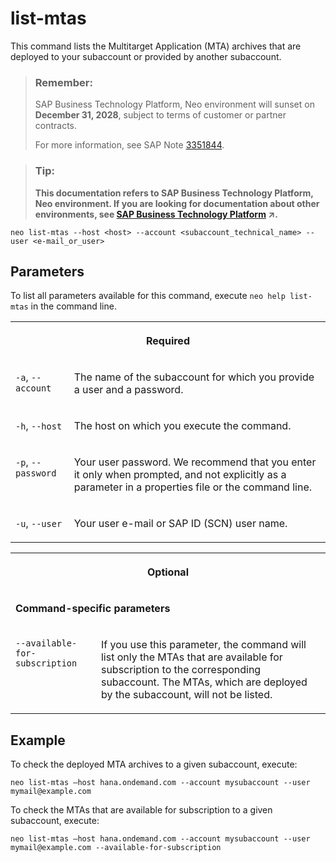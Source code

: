 <!-- loiob8b51efeb4ef44939c828a435549c357 -->

# list-mtas

This command lists the Multitarget Application \(MTA\) archives that are deployed to your subaccount or provided by another subaccount.



> ### Remember:  
> SAP Business Technology Platform, Neo environment will sunset on **December 31, 2028**, subject to terms of customer or partner contracts.
> 
> For more information, see SAP Note [3351844](https://launchpad.support.sap.com/#/notes/3351844).

> ### Tip:  
> **This documentation refers to SAP Business Technology Platform, Neo environment. If you are looking for documentation about other environments, see [SAP Business Technology Platform](https://help.sap.com/viewer/65de2977205c403bbc107264b8eccf4b/Cloud/en-US/6a2c1ab5a31b4ed9a2ce17a5329e1dd8.html "SAP Business Technology Platform (SAP BTP) is an integrated offering comprised of four technology portfolios: database and data management, application development and integration, analytics, and intelligent technologies. The platform offers users the ability to turn data into business value, compose end-to-end business processes, and build and extend SAP applications quickly.") :arrow_upper_right:.**



```
neo list-mtas --host <host> --account <subaccount_technical_name> --user <e-mail_or_user>
```



<a name="loiob8b51efeb4ef44939c828a435549c357__section_N10015_N10012_N10001"/>

## Parameters



To list all parameters available for this command, execute `neo help list-mtas` in the command line.


<table>
<tr>
<th valign="top" colspan="2">

Required



</th>
</tr>
<tr>
<td valign="top">

`-a`, `--account`



</td>
<td valign="top">

The name of the subaccount for which you provide a user and a password.



</td>
</tr>
<tr>
<td valign="top">

`-h`, `--host`



</td>
<td valign="top">

The host on which you execute the command.



</td>
</tr>
<tr>
<td valign="top">

`-p`, `--password`



</td>
<td valign="top">

Your user password. We recommend that you enter it only when prompted, and not explicitly as a parameter in a properties file or the command line.



</td>
</tr>
<tr>
<td valign="top">

`-u`, `--user`



</td>
<td valign="top">

Your user e-mail or SAP ID \(SCN\) user name.



</td>
</tr>
</table>


<table>
<tr>
<th valign="top" colspan="2">

Optional



</th>
</tr>
<tr>
<td valign="top" colspan="2">

**Command-specific parameters**



</td>
</tr>
<tr>
<td valign="top">

`--available-for-subscription` 



</td>
<td valign="top">

If you use this parameter, the command will list only the MTAs that are available for subscription to the corresponding subaccount. The MTAs, which are deployed by the subaccount, will not be listed.



</td>
</tr>
</table>



<a name="loiob8b51efeb4ef44939c828a435549c357__section_N1014A_N10012_N10001"/>

## Example

To check the deployed MTA archives to a given subaccount, execute:

```
neo list-mtas –host hana.ondemand.com --account mysubaccount --user mymail@example.com 
```

To check the MTAs that are available for subscription to a given subaccount, execute:

```
neo list-mtas –host hana.ondemand.com --account mysubaccount --user mymail@example.com --available-for-subscription
```


